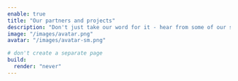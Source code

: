 ```yaml
---
enable: true
title: "Our partners and projects"
description: "Don't just take our word for it - hear from some of our satisfied users!  Check out some of our testimonials below to see what others are saying about Hugoplate."
image: "/images/avatar.png"
avatar: "/images/avatar-sm.png"

# don't create a separate page
build:
  render: "never"
---
```

